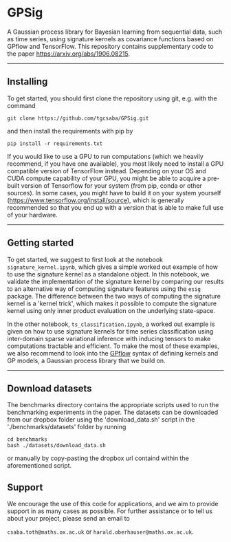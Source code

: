 # GPSig
A Gaussian process library for Bayesian learning from sequential data, such as time series, using signature kernels as covariance functions based on GPflow and TensorFlow. This repository contains supplementary code to the paper https://arxiv.org/abs/1906.08215.
***
## Installing
To get started, you should first clone the repository using git, e.g. with the command
```
git clone https://github.com/tgcsaba/GPSig.git
```
and then install the requirements with pip by
```
pip install -r requirements.txt
```
If you would like to use a GPU to run computations (which we heavily recommend, if you have one available), you most likely need to install a GPU compatible version of TensorFlow instead.
Depending on your OS and CUDA compute capability of your GPU, you might be able to acquire a pre-built version of Tensorflow for your system (from pip, conda or other sources). In some cases, you might have to build it on your system yourself (https://www.tensorflow.org/install/source), which is generally recommended so that you end up with a version that is able to make full use of your hardware.
***
## Getting started
To get started, we suggest to first look at the notebook `signature_kernel.ipynb`, which gives a simple worked out example of how to use the signature kernel as a standalone object. In this notebook, we validate the implementation of the signature kernel by comparing our results to an alternative way of computing signature features using the `esig` package.
The difference between the two ways of computing the signature kernel is a 'kernel trick', which makes it possible to compute the signature kernel using only inner product evaluation on the underlying state-space.

In the other notebook, `ts_classification.ipynb`, a worked out example is given on how to use signature kernels for time series classification using inter-domain sparse variational inference with inducing tensors to make computations tractable and efficient. To make the most of these examples, we also recommend to look into the [GPflow](https://github.com/GPflow/GPflow) syntax of defining kernels and GP models, a Gaussian process library that we build on.
***

## Download datasets
The benchmarks directory contains the appropriate scripts used to run the benchmarking experiments in the paper. The datasets can be downloaded from our dropbox folder using the 'download_data.sh' script in the './benchmarks/datasets' folder by running
```
cd benchmarks
bash ./datasets/download_data.sh
```
or manually by copy-pasting the dropbox url containd within the aforementioned script.

## Support
We encourage the use of this code for applications, and we aim to provide support in as many cases as possible. For further assistance or to tell us about your project, please send an email to

`csaba.toth@maths.ox.ac.uk` or `harald.oberhauser@maths.ox.ac.uk`.
